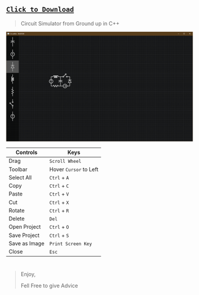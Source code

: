 ## [`Click to Download`](https://irfan-james.itch.io/circuit-simulator)


> Circuit Simulator from Ground up in C++



![](https://github.com/IrfanJames/CircuitSimulator_SFML/blob/main/Debug/Snapshot.png)

| Controls  | Keys  |
| ------------ | ------------ |
|  Drag |  `Scroll Wheel` |
|  Toolbar |  Hover `Cursor` to Left |
|  Select All |  `Ctrl` + `A` |
|  Copy |  `Ctrl` + `C` |
|  Paste |  `Ctrl` + `V` |
|  Cut |  `Ctrl` + `X` |
|  Rotate |  `Ctrl` + `R` |
|  Delete |  `Del` |
|  Open Project | `Ctrl` + `O` |
|  Save Project |  `Ctrl` + `S` |
|Save as Image| `Print Screen Key` |
|  Close |  `Esc` |
#
> Enjoy,
>
> Fell Free to give Advice

